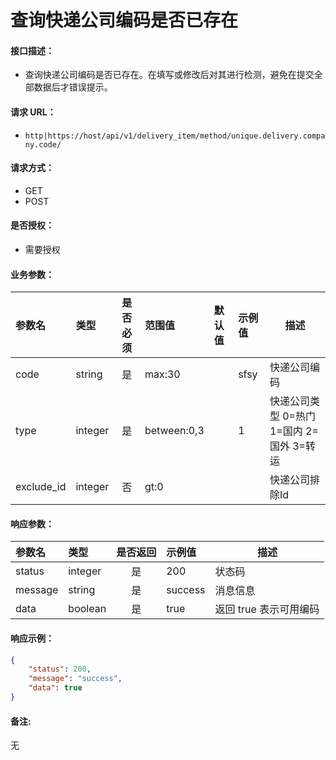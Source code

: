 # 查询快递公司编码是否已存在

#### 接口描述：
- 查询快递公司编码是否已存在。在填写或修改后对其进行检测，避免在提交全部数据后才错误提示。

#### 请求 URL：
- `http|https://host/api/v1/delivery_item/method/unique.delivery.company.code/`

#### 请求方式：
- GET
- POST

#### 是否授权：
- 需要授权

#### 业务参数：
|参数名|类型|是否必须|范围值|默认值|示例值|描述|
|:----|:---|:---:|:-----|:-----|:-----|-----|
|code |string |是 |max:30 | |sfsy |快递公司编码 |
|type |integer |是 |between:0,3 | |1 |快递公司类型 0=热门 1=国内 2=国外 3=转运 |
|exclude_id |integer |否 |gt:0 | | |快递公司排除Id |

#### 响应参数：
|参数名|类型|是否返回|示例值|描述|
|:-----|:-----|:---:|:-----|-----|
|status |integer |是 |200 |状态码 |
|message |string |是 |success |消息信息 |
|data |boolean |是 |true |返回 true 表示可用编码 |

#### 响应示例：
```json
{
    "status": 200,
    "message": "success",
    "data": true
}
```

#### 备注:
无